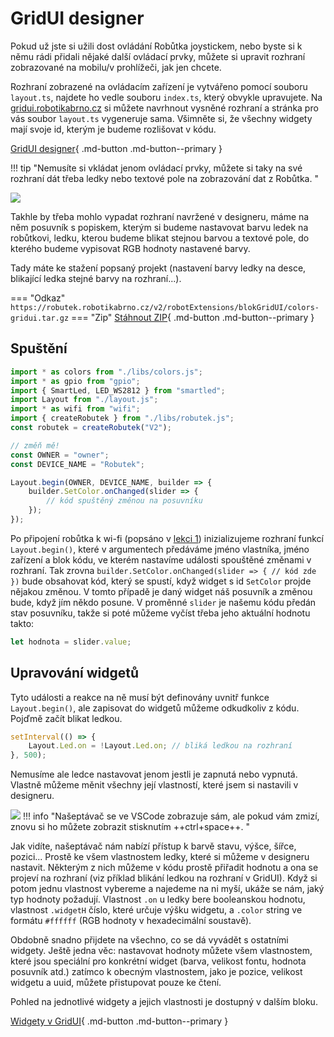 # GridUI designer

Pokud už jste si užili dost ovládání Robůtka joystickem, nebo byste si k němu rádi přidali  nějaké další ovládací prvky, můžete si upravit rozhraní zobrazované na mobilu/v prohlížeči, jak jen chcete.

Rozhraní zobrazené na ovládacím zařízení je vytvářeno pomocí souboru `layout.ts`, najdete ho vedle souboru `index.ts`, který obvykle upravujete. Na [gridui.robotikabrno.cz](https://gridui.robotikabrno.cz/) si můžete navrhnout vysněné rozhraní a stránka pro vás soubor `layout.ts` vygeneruje sama. Všimněte si, že všechny widgety mají svoje id, kterým je budeme rozlišovat v kódu.

[GridUI designer](https://gridui.robotikabrno.cz/){ .md-button .md-button--primary }

!!! tip "Nemusíte si vkládat jenom ovládací prvky, můžete si taky na své rozhraní dát třeba ledky nebo textové pole na zobrazování dat z Robůtka. "

![](assets\guiExample.png)

Takhle by třeba mohlo vypadat rozhraní navržené v designeru, máme na něm posuvník s popiskem, kterým si budeme nastavovat barvu ledek na robůtkovi, ledku, kterou budeme blikat stejnou barvou a textové pole, do kterého budeme vypisovat RGB hodnoty nastavené barvy.

Tady máte ke stažení popsaný projekt (nastavení barvy ledky na desce, blikající ledka stejné barvy na rozhraní...).

=== "Odkaz"
    ```
    https://robutek.robotikabrno.cz/v2/robotExtensions/blokGridUI/colors-gridui.tar.gz
    ```
=== "Zip"
    [Stáhnout ZIP](colors-gridui.zip){ .md-button .md-button--primary }




## Spuštění
```ts
import * as colors from "./libs/colors.js";
import * as gpio from "gpio";
import { SmartLed, LED_WS2812 } from "smartled";
import Layout from "./layout.js";
import * as wifi from "wifi";
import { createRobutek } from "./libs/robutek.js";
const robutek = createRobutek("V2");

// změň mě!
const OWNER = "owner";
const DEVICE_NAME = "Robutek";

Layout.begin(OWNER, DEVICE_NAME, builder => {
    builder.SetColor.onChanged(slider => {
        // kód spuštěný změnou na posuvníku
    });
});
```
Po připojení robůtka k wi-fi (popsáno v [lekci 1](../lekce1/index.md#dalkove-ovladani)) inizializujeme rozhraní funkcí `Layout.begin()`, které v argumentech předáváme jméno vlastníka, jméno zařízení a blok kódu, ve kterém nastavíme události spouštěné změnami v rozhraní. Tak zrovna `builder.SetColor.onChanged(slider => { // kód zde })` bude obsahovat kód, který se spustí, když widget s id `SetColor` projde nějakou změnou. V tomto případě je daný widget náš posuvník a změnou bude, když jím někdo posune. V proměnné `slider` je našemu kódu předán stav posuvníku, takže si poté můžeme vyčíst třeba jeho aktuální hodnotu takto:

```ts
let hodnota = slider.value;
```

## Upravování widgetů
Tyto události a reakce na ně musí být definovány uvnitř funkce `Layout.begin()`, ale zapisovat do widgetů můžeme odkudkoliv z kódu. Pojďmě začít blikat ledkou.
```ts
setInterval(() => {
    Layout.Led.on = !Layout.Led.on; // bliká ledkou na rozhraní
}, 500);
```

Nemusíme ale ledce nastavovat jenom jestli je zapnutá nebo vypnutá. Vlastně můžeme měnit všechny její vlastností, které jsem si nastavili v designeru.

![](assets/suggExample.png)
!!! info "Našeptávač se ve VSCode zobrazuje sám, ale pokud vám zmizí, znovu si ho můžete zobrazit stisknutím ++ctrl+space++. "

Jak vidíte, našeptávač nám nabízí přístup k barvě stavu, výšce, šířce, pozici... Prostě ke všem vlastnostem ledky, které si můžeme v designeru nastavit. Některým z nich můžeme v kódu prostě přiřadit hodnotu a ona se projeví na rozhraní (viz příklad blikání ledkou na rozhraní v GridUI). Když si potom jednu vlastnost vybereme a najedeme na ni myší, ukáže se nám, jaký typ hodnoty požadují. Vlastnost `.on` u ledky bere booleanskou hodnotu, vlastnost `.widgetH` číslo, které určuje výšku widgetu, a `.color` string ve formátu `#ffffff` (RGB hodnoty v hexadecimální soustavě).


Obdobně snadno přijdete na všechno, co se dá vyvádět s ostatními widgety. Ještě jedna věc: nastavovat hodnoty můžete všem vlastnostem, které jsou speciální pro konkrétní widget (barva, velikost fontu, hodnota posuvník atd.) zatímco k obecným vlastnostem, jako je pozice, velikost widgetu a uuid, můžete přistupovat pouze ke čtení.

Pohled na jednotlivé widgety a jejich vlastnosti je dostupný v dalším bloku.

[Widgety v GridUI](widgets.md){ .md-button .md-button--primary }
